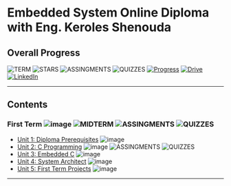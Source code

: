 # Embedded System Online Diploma with Eng. Keroles Shenouda

## Overall Progress 
![TERM](https://img.shields.io/badge/TERM-1-blue?style=flat)
![STARS](https://img.shields.io/badge/STARS-0-gold?style=flat)
![ASSINGMENTS](https://img.shields.io/badge/ASSIGNMENTS-30-green?style=flat)
![QUIZZES](https://img.shields.io/badge/QUIZZES-4-purple?style=flat)
[![Progress][progress-shield]][progress-url]
[![Drive][drive-shield]][drive-url]
[![LinkedIn][linkedin-shield]][linkedin-url]

---

## Contents

### First Term ![image](https://progress-bar.dev/50) ![MIDTERM](https://img.shields.io/badge/MIDTERM-NA-gold?style=flat)  ![ASSINGMENTS](https://img.shields.io/badge/ASSIGNMENTS-30-green?style=flat) ![QUIZZES](https://img.shields.io/badge/QUIZZES-4-purple?style=flat)

- [Unit 1: Diploma Prerequisites]() ![image](https://progress-bar.dev/100/)
- [Unit 2: C Programming](https://github.com/Ismail1909/Master_Embedded_System_KS/tree/main/Unit2_C_Programming) ![image](https://progress-bar.dev/63/) ![ASSINGMENTS](https://img.shields.io/badge/ASSIGNMENTS-30-green?style=flat) ![QUIZZES](https://img.shields.io/badge/QUIZZES-4-purple?style=flat)
- [Unit 3: Embedded C](Unit_3_Embedded_C) ![image](https://progress-bar.dev/0/)
- [Unit 4: System Architect](Unit_4_System_Architecture) ![image](https://progress-bar.dev/0/)
- [Unit 5: First Term Projects](Unit_5_First_Term_Projects) ![image](https://progress-bar.dev/0/)

---

<!-- MARKDOWN LINKS & IMAGES -->
<!-- https://www.markdownguide.org/basic-syntax/#reference-style-links -->
[progress-shield]: https://img.shields.io/badge/PROGRESS_PAGE-page?style=flat-square&labelColor=%2317752c&color=%2317752c
[progress-url]: https://www.learn-in-depth.com/online-diploma/ismailamr775%40gmail.com
[drive-shield]: https://img.shields.io/badge/DRIVE-1?style=flat-square&logo=googledrive&logoColor=white&labelColor=%234285F4&color=%234285F4
[drive-url]: https://drive.google.com/drive/folders/1ebfuDAJ7849wiysY5B1tMCDn4NDXH6In?usp=drive_link
[linkedin-shield]: https://img.shields.io/badge/LINKEDIN-1?style=flat-square&logo=linkedin&labelColor=%230A66C2&color=%230A66C2
[linkedin-url]: https://www.linkedin.com/in/ismailamr/






